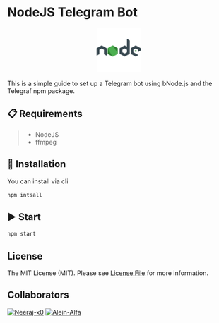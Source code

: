 #  NodeJS Telegram Bot


<p align="center">
  <img alt="image" src="./assets/nodejs.png" width="100" />

  </p>

This is a simple guide to set up a Telegram bot using bNode.js and the Telegraf npm package.

## 📋 Requirements

>- NodeJS
>- ffmpeg

## 🔧 Installation

You can install via cli

```bash
npm intsall
```

## ▶️ Start

```bash
npm start
```


## License

The MIT License (MIT). Please see [License File](LICENSE) for more information.

## Collaborators
[![Neeraj-x0](https://github.com/neeraj-x0.png?size=50)](https://github.com/neeraj-x0)
[![Alein-Alfa](https://github.com/Alien-Alfa.png?size=50)](https://github.com/Alien-Alfa)
